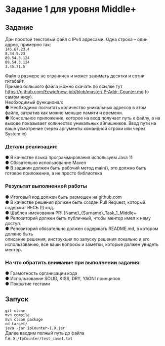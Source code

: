 # Задание 1 для уровня Middle+
## Задание  
Дан простой текстовый файл с IPv4 адресами. Одна строка – один адрес, примерно так:  
`145.67.23.4`  
`8.34.5.23`   
`89.54.3.124`  
`89.54.3.124`  
`3.45.71.5` 

Файл в размере не ограничен и может занимать десятки и сотни гигабайт.  
Пример большого файла можно скачать по ссылке тут  
https://github.com/Ecwid/new-job/blob/master/IP-Addr-Counter.md (в самом низу).  
Необходимый функционал:  
● Необходимо посчитать количество уникальных адресов в этом файле, затратив как
можно меньше памяти и времени.  
● Консольное приложение, которое на вход получает путь к файлу, а на выходе
показывает количество уникальных айпишников. Ввод пути на ваше усмотрение
(через аргументы командной строки или через System.in)  
### Детали реализации:
● В качестве языка программирования используем Java 11  
● Обязательно использование Maven  
● В задании должен быть рабочий метод main(), это должно быть готовое
приложение, а не просто библиотека  
### Результат выполненной работы 
● Итоговый код должен быть размещен на github.com  
● В качестве решения должен быть создан Pull Request, который содержит ВЕСЬ (!)
код.  
● Шаблон именования PR: {Name}_{Surname}_Task_1_Middle+  
● Репозиторий должен быть публичный, чтобы ментор имел к нему доступ.  
● Репозиторий обязательно должен содержать README.md, в котором должно быть  
описание решения, инструкция по запуску решения локально и его использованию,
все ваши вопросы и заметки, которые должен увидеть ментор.  
### На что обратить внимание при выполнении задания:
● Грамотность организации кода  
● Использование SOLID, KISS, DRY, YAGNI принципов  
● Покрытие тестами  

## Запуск
`git clone`  
`mvn compile`  
`mvn clean package`  
`cd target/`  
`java -jar IpCounter-1.0.jar`  
Далее вводим полный путь до файла  
f.e. `D:/IpCounter/test_case1.txt`